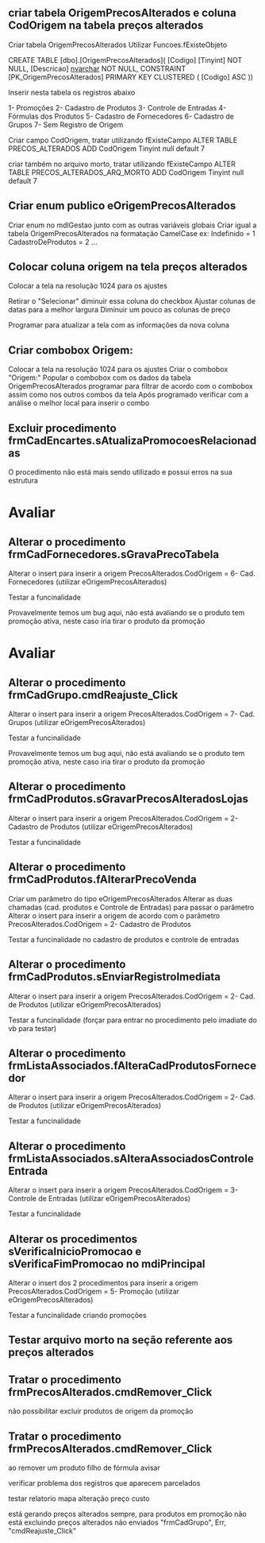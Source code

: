 ## criar tabela OrigemPrecosAlterados e coluna CodOrigem na tabela preços alterados 

Criar tabela OrigemPrecosAlterados
Utilizar Funcoes.fExisteObjeto

 CREATE TABLE [dbo].[OrigemPrecosAlterados](
	[Codigo] [Tinyint] NOT NULL,
	[Descricao] [nvarchar](50) NOT NULL,
 CONSTRAINT [PK_OrigemPrecosAlterados] PRIMARY KEY CLUSTERED 
(
	[Codigo] ASC
))

Inserir nesta tabela os registros abaixo

1- Promoções
2- Cadastro de Produtos
3- Controle de Entradas
4- Fórmulas dos Produtos
5- Cadastro de Fornecedores
6- Cadastro de Grupos
7- Sem Registro de Origem

Criar campo CodOrigem, tratar utilizando fExisteCampo
ALTER TABLE PRECOS_ALTERADOS ADD CodOrigem Tinyint null default 7

criar também no arquivo morto, tratar utilizando fExisteCampo
ALTER TABLE PRECOS_ALTERADOS_ARQ_MORTO ADD CodOrigem Tinyint null default 7



## Criar enum publico eOrigemPrecosAlterados
Criar enum no mdlGestao junto com as outras variáveis globais
Criar igual a tabela OrigemPrecosAlterados na formatação CamelCase
ex:
Indefinido = 1
CadastroDeProdutos = 2
...

## Colocar coluna origem na tela preços alterados 
Colocar a tela na resolução 1024 para os ajustes

Retirar o "Selecionar" diminuir essa coluna do checkbox 
Ajustar colunas de datas para a melhor largura
Diminuir um pouco as colunas de preço

Programar para atualizar a tela com as informações da nova coluna

## Criar combobox Origem:
Colocar a tela na resolução 1024 para os ajustes
Criar o combobox "Origem:"
Popular o combobox com os dados da tabela OrigemPrecosAlterados
programar para filtrar de acordo com o combobox assim como nos outros combos da tela
Após programado verificar com a análise o melhor local para inserir o combo

## Excluir procedimento frmCadEncartes.sAtualizaPromocoesRelacionadas
O procedimento não está mais sendo utilizado e possui erros na sua estrutura


# Avaliar
## Alterar o procedimento frmCadFornecedores.sGravaPrecoTabela
Alterar o insert para inserir a origem
PrecosAlterados.CodOrigem = 6- Cad. Fornecedores (utilizar eOrigemPrecosAlterados)

Testar a funcinalidade

Provavelmente temos um bug aqui, não está avaliando se o produto tem promoção ativa, neste caso iria tirar o produto da promoção


# Avaliar
## Alterar o procedimento frmCadGrupo.cmdReajuste_Click
Alterar o insert para inserir a origem
PrecosAlterados.CodOrigem = 7- Cad. Grupos (utilizar eOrigemPrecosAlterados)

Testar a funcinalidade

Provavelmente temos um bug aqui, não está avaliando se o produto tem promoção ativa, neste caso iria tirar o produto da promoção


## Alterar o procedimento frmCadProdutos.sGravarPrecosAlteradosLojas

Alterar o insert para inserir a origem
PrecosAlterados.CodOrigem = 2- Cadastro de Produtos (utilizar eOrigemPrecosAlterados)

Testar a funcinalidade


## Alterar o procedimento frmCadProdutos.fAlterarPrecoVenda

Criar um parâmetro do tipo eOrigemPrecosAlterados
Alterar as duas chamadas (cad. produtos e Controle de Entradas) para passar o parâmetro
Alterar o insert para inserir a origem de acordo com o parâmetro
PrecosAlterados.CodOrigem = 2- Cadastro de Produtos 

Testar a funcinalidade no cadastro de produtos e controle de entradas


## Alterar o procedimento frmCadProdutos.sEnviarRegistroImediata

Alterar o insert para inserir a origem
PrecosAlterados.CodOrigem = 2- Cad. de Produtos (utilizar eOrigemPrecosAlterados)

Testar a funcinalidade (forçar para entrar no procedimento pelo imadiate do vb para testar)




## Alterar o procedimento frmListaAssociados.fAlteraCadProdutosFornecedor

Alterar o insert para inserir a origem
PrecosAlterados.CodOrigem = 2- Cad. de Produtos (utilizar eOrigemPrecosAlterados)

Testar a funcinalidade



## Alterar o procedimento frmListaAssociados.sAlteraAssociadosControleEntrada

Alterar o insert para inserir a origem
PrecosAlterados.CodOrigem = 3- Controle de Entradas (utilizar eOrigemPrecosAlterados)

Testar a funcinalidade


## Alterar os procedimentos sVerificaInicioPromocao e sVerificaFimPromocao no mdiPrincipal

Alterar o insert dos 2 procedimentos para inserir a origem
PrecosAlterados.CodOrigem = 5- Promoção (utilizar eOrigemPrecosAlterados)

Testar a funcinalidade criando promoções




## Testar arquivo morto na seção referente aos preços alterados



## Tratar o procedimento frmPrecosAlterados.cmdRemover_Click
não possibilitar excluir produtos de origem da promoção
 

## Tratar o procedimento frmPrecosAlterados.cmdRemover_Click
ao remover um produto filho de fórmula avisar





verificar problema dos registros que aparecem parcelados 

testar relatorio mapa alteração preço custo





está gerando preços alterados sempre, para produtos em promoção 
não está excluindo preços alterados não enviados 
"frmCadGrupo", Err, "cmdReajuste_Click"